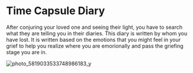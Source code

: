 # Time Capsule Diary
After conjuring your loved one and seeing their light, you have to search what they are telling you in their diaries. This diary is written by whom you have lost. It is written based on the emotions that you might feel in your grief to help you realize where you are emorionally and pass the griefing stage you are in.

![photo_5819033533748986183_y](https://user-images.githubusercontent.com/116266413/207279410-66c5b3e9-abbb-4a13-a33c-e84942167dd5.jpg)
